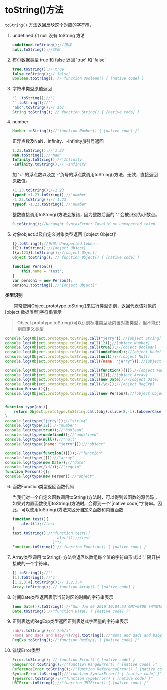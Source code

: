 

# toString()方法

`toString()` 方法返回反映这个对应的字符串，

1. undefined 和 null 没有 toString 方法

   ~~~javascript
   undefined.toString();//错误
   null.toString();//错误
   ~~~

2. 布尔数据类型 true 和 false 返回 'true' 和 'false'

   ~~~javascript
   true.toString();//'true'
   false.toString();//'false'
   Boolean.toString(); // function Boolean() { [native code] }
   ~~~

3. 字符串类型原值返回

   ~~~javascript
   '1'.toString();//'1'
   ''.toString();//''
   'abc'.toString();//'abc'
   String.toString(); // function String() { [native code] }
   ~~~

4. number

   ```javascript
   Number.toString();//"function Number() { [native code] }"
   ```

   正浮点数及NaN、Infinity、-Infinity加引号返回

   ```javascript
   1.23.toString();//'1.23'
   NaN.toString();//'NaN'
   Infinity.toString();//'Infinity'
   -Infinity.toString();//'-Infinity'
   ```

   加 '+' 的浮点数以及加'-'负号的浮点数调用toString()方法，无效，直接返回原数值。

   ~~~javascript
   +1.23.toString();//1.23
   typeof +1.23.toString();//'number'
   -1.23.toString();//-1.23
   typeof -1.23.toString();//'number'
   ~~~

   整数直接调用toString()方法会报错，因为整数后面的 '.' 会被识别为小数点。

   ~~~javascript
   0.toString();//Uncaught SyntaxError: Invalid or unexpected token
   ~~~

   

5. 对象object以及自定义对象类型返回 '[object Object]'

   ~~~javascript
   {}.toString();//报错，Unexpected token .
   ({}).toString();//[object Object]
   ({a:123}).toString();//[object Object]
   Object.toString(); // function Object() { [native code] }
   ~~~

   ~~~javascript
   function Person(){
       this.name = 'test';
   }
   var person1 = new Person();
   person1.toString();//"[object Object]"
   ~~~



**类型识别**

　　常常使用Object.prototype.toString()来进行类型识别，返回代表该对象的[object 数据类型]字符串表示

>Object.prototype.toString()可以识别标准类型及内置对象类型，但不能识别自定义类型

```javascript
console.log(Object.prototype.toString.call("jerry"));//[object String]
console.log(Object.prototype.toString.call(12));//[object Number]
console.log(Object.prototype.toString.call(true));//[object Boolean]
console.log(Object.prototype.toString.call(undefined));//[object Undefined]
console.log(Object.prototype.toString.call(null));//[object Null]
console.log(Object.prototype.toString.call({name: "jerry"}));//[object Object]

console.log(Object.prototype.toString.call(function(){}));//[object Function]
console.log(Object.prototype.toString.call([]));//[object Array]
console.log(Object.prototype.toString.call(new Date));//[object Date]
console.log(Object.prototype.toString.call(/\d/));//[object RegExp]
function Person(){};
console.log(Object.prototype.toString.call(new Person));//[object Object]


function type(obj){
    return Object.prototype.toString.call(obj).slice(8,-1).toLowerCase();
}
console.log(type("jerry"));//"string"
console.log(type(12));//"number"
console.log(type(true));//"boolean"
console.log(type(undefined));//"undefined"
console.log(type(null));//"null"
console.log(type({name: "jerry"}));//"object"

console.log(type(function(){}));//"function"
console.log(type([]));//"array"
console.log(type(new Date));//"date"
console.log(type(/\d/));//"regexp"
function Person(){};
console.log(type(new Person));//"object"
```



6. 函数Function类型返回函数代码

   当我们对一个自定义函数调用toString()方法时，可以得到该函数的源代码；如果对内置函数使用toString()方法时，会得到一个'[native code]'字符串。因此，可以使用toString()方法来区分自定义函数和内置函数

   ~~~javascript
   function test(){
       alert(1);//test
   }
   test.toString();/*"function test(){
                       alert(1);//test
                     }"*/
   Function.toString() // function Function() { [native code] }
   ~~~

7. Array类型调用 toString() 方法会返回以数组每个值的字符串形式以 ',' 隔开拼接成的一个字符串。

   ~~~javascript
   [].toString();//''
   [1].toString();//'1'
   [1,2,3,4].toString();//'1,2,3,4'
   Array.toString(); // function Array() { [native code] }
   ~~~

8. 时间Date类型返回表示当前时区的时间的字符串表示

   ~~~javascript
   (new Date()).toString();//"Sun Jun 05 2016 10:04:53 GMT+0800 (中国标准时间)"
   Date.toString();//"function Date() { [native code] }"
   ~~~

9. 正则表达式RegExp类型返回正则表达式字面量的字符串表示

   ~~~javascript
   /ab/i.toString();//'/ab/i'
   /mom( and dad( and baby)?)?/gi.toString();//'mom( and dad( and baby)?)?/gi'
   RegExp.toString();//"function RegExp() { [native code] }"
   ~~~

10. 错误Error类型

    ~~~javascript
    Error.toString(); // function Error() { [native code] }
    RangeError.toString();//"function RangeError() { [native code] }"
    ReferenceError.toString();//"function ReferenceError() { [native code] }"
    SyntaxError.toString();//"function SyntaxError() { [native code] }"
    TypeError.toString();//"function TypeError() { [native code] }"
    URIError.toString();//"function URIError() { [native code] }"
    ~~~

    